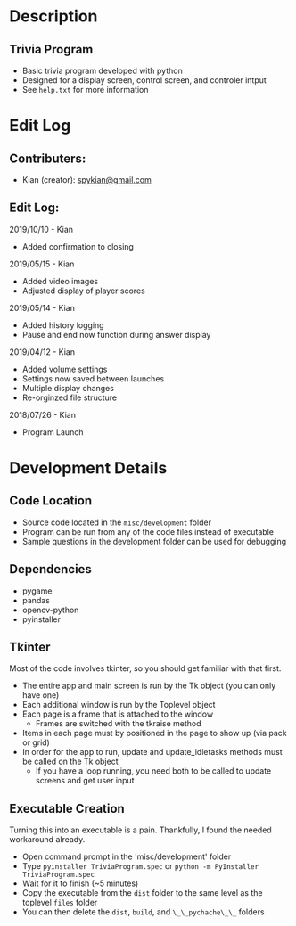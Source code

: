 # Description 

## Trivia Program
 - Basic trivia program developed with python
 - Designed for a display screen, control screen, and controler intput
 - See `help.txt` for more information

# Edit Log

## Contributers:
 - Kian (creator): spykian@gmail.com

## Edit Log:
2019/10/10 - Kian
  - Added confirmation to closing

2019/05/15 - Kian
  - Added video images
  - Adjusted display of player scores

2019/05/14 - Kian
  - Added history logging
  - Pause and end now function during answer display

2019/04/12 - Kian
  - Added volume settings
  - Settings now saved between launches
  - Multiple display changes
  - Re-orginzed file structure

2018/07/26 - Kian
  - Program Launch

# Development Details

## Code Location
 - Source code located in the `misc/development` folder
 - Program can be run from any of the code files instead of executable
 - Sample questions in the development folder can be used for debugging

## Dependencies
 - pygame
 - pandas
 - opencv-python
 - pyinstaller

## Tkinter 
Most of the code involves tkinter, so you should get familiar with that first.
 - The entire app and main screen is run by the Tk object (you can only have one)
 - Each additional window is run by the Toplevel object
 - Each page is a frame that is attached to the window
    - Frames are switched with the tkraise method
 - Items in each page must by positioned in the page to show up (via pack or grid)
 - In order for the app to run, update and update_idletasks methods must be called on the Tk object
    - If you have a loop running, you need both to be called to update screens and get user input
	
## Executable Creation
Turning this into an executable is a pain. Thankfully, I found the needed workaround already.
 - Open command prompt in the 'misc/development' folder
 - Type `pyinstaller TriviaProgram.spec` or `python -m PyInstaller TriviaProgram.spec`
 - Wait for it to finish (~5 minutes)
 - Copy the executable from the `dist` folder to the same level as the toplevel `files` folder
 - You can then delete the `dist`, `build`, and `\_\_pychache\_\_` folders
